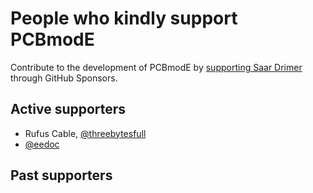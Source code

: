 # People who kindly support PCBmodE

Contribute to the development of PCBmodE by [supporting Saar Drimer](https://github.com/sponsors/saardrimer) through GitHub Sponsors.

## Active supporters

* Rufus Cable, [@threebytesfull](https://github.com/threebytesfull)
* [@eedoc](https://github.com/eedoc)

## Past supporters

